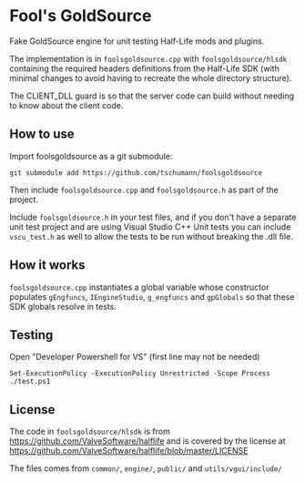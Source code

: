 Fool's GoldSource
=================
Fake GoldSource engine for unit testing Half-Life mods and plugins.

The implementation is in `foolsgoldsource.cpp` with `foolsgoldsource/hlsdk` containing the required headers definitions from the Half-Life SDK (with minimal changes to avoid having to recreate the whole directory structure).

The CLIENT_DLL guard is so that the server code can build without needing to know about the client code.


How to use
----------
Import foolsgoldsource as a git submodule:
```
git submodule add https://github.com/tschumann/foolsgoldsource
```

Then include `foolsgoldsource.cpp` and `foolsgoldsource.h` as part of the project.

Include `foolsgoldsource.h` in your test files, and if you don't have a separate unit test project and are using Visual Studio C++ Unit tests you can include `vscu_test.h` as well to allow the tests to be run without breaking the .dll file.


How it works
------------
`foolsgoldsource.cpp` instantiates a global variable whose constructor populates `gEngfuncs`, `IEngineStudio`, `g_engfuncs` and `gpGlobals` so that these SDK globals resolve in tests.


Testing
-------
Open "Developer Powershell for VS" (first line may not be needed)
```
Set-ExecutionPolicy -ExecutionPolicy Unrestricted -Scope Process
./test.ps1
```


License
-------
The code in `foolsgoldsource/hlsdk` is from https://github.com/ValveSoftware/halflife and is covered by the license at https://github.com/ValveSoftware/halflife/blob/master/LICENSE

The files comes from `common/`, `engine/`, `public/` and `utils/vgui/include/`
